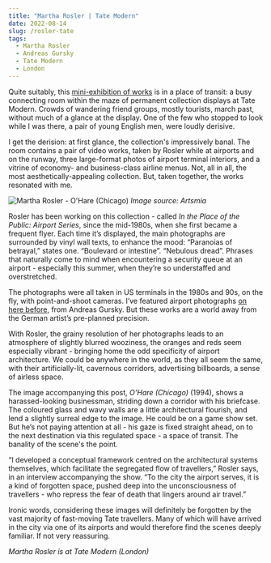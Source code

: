 ```yaml
---
title: "Martha Rosler | Tate Modern"
date: 2022-08-14
slug: /rosler-tate
tags:
  - Martha Rosler
  - Andreas Gursky
  - Tate Modern
  - London
---
```


Quite suitably, this [mini-exhibition of works](https://www.tate.org.uk/art/artists/martha-rosler-5085) is in a place of transit: a busy connecting room within the maze of permanent collection displays at Tate Modern. Crowds of wandering friend groups, mostly tourists, march past, without much of a glance at the display. One of the few who stopped to look while I was there, a pair of young English men, were loudly derisive.

I get the derision: at first glance, the collection's impressively banal. The room contains a pair of video works, taken by Rosler while at airports and on the runway, three large-format photos of airport terminal interiors, and a vitrine of economy- and business-class airline menus. Not, all in all, the most aesthetically-appealing collection. But, taken together, the works resonated with me.

![Martha Rosler - O'Hare (Chicago)](/rosler-tate-1.jpeg)
*Image source: Artsmia*

Rosler has been working on this collection - called *In the Place of the Public: Airport Series*, since the mid-1980s, when she first became a frequent flyer. Each time it’s displayed, the main photographs are surrounded by vinyl wall texts, to enhance the mood: “Paranoias of betrayal,” states one. “Boulevard or intestine”. “Nebulous dread”. Phrases that naturally come to mind when encountering a security queue at an airport - especially this summer, when they’re so understaffed and overstretched.

The photographs were all taken in US terminals in the 1980s and 90s, on the fly, with point-and-shoot cameras. I’ve featured airport photographs [on here before](/posts/gursky-hayward), from Andreas Gursky. But these works are a world away from the German artist’s pre-planned precision.

With Rosler, the grainy resolution of her photographs leads to an atmosphere of slightly blurred wooziness, the oranges and reds seem especially vibrant - bringing home the odd specificity of airport architecture. We could be anywhere in the world, as they all seem the same, with their artificially-lit, cavernous corridors, advertising billboards, a sense of airless space.

The image accompanying this post, *O’Hare (Chicago)* (1994), shows a harassed-looking businessman, striding down a corridor with his briefcase. The coloured glass and wavy walls are a little architectural flourish, and lend a slightly surreal edge to the image. He could be on a game show set. But he’s not paying attention at all - his gaze is fixed straight ahead, on to the next destination via this regulated space - a space of transit. The banality of the scene's the point.

“I developed a conceptual framework centred on the architectural systems themselves, which facilitate the segregated flow of travellers,” Rosler says, in an interview accompanying the show. “To the city the airport serves, it is a kind of forgotten space, pushed deep into the unconsciousness of travellers - who repress the fear of death that lingers around air travel.”

Ironic words, considering these images will definitely be forgotten by the vast majority of fast-moving Tate travellers. Many of which will have arrived in the city via one of its airports and would therefore find the scenes deeply familiar. If not very reassuring.

*Martha Rosler is at Tate Modern (London)*
